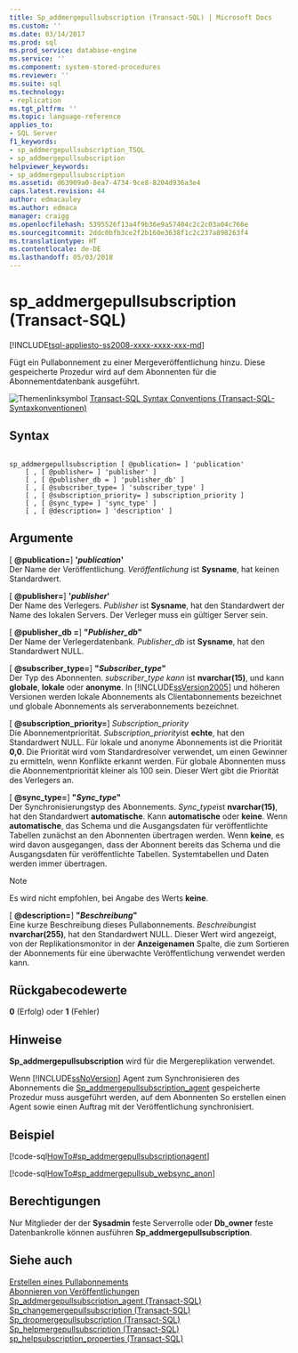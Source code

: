 ```yaml
---
title: Sp_addmergepullsubscription (Transact-SQL) | Microsoft Docs
ms.custom: ''
ms.date: 03/14/2017
ms.prod: sql
ms.prod_service: database-engine
ms.service: ''
ms.component: system-stored-procedures
ms.reviewer: ''
ms.suite: sql
ms.technology:
- replication
ms.tgt_pltfrm: ''
ms.topic: language-reference
applies_to:
- SQL Server
f1_keywords:
- sp_addmergepullsubscription_TSQL
- sp_addmergepullsubscription
helpviewer_keywords:
- sp_addmergepullsubscription
ms.assetid: d63909a0-8ea7-4734-9ce8-8204d936a3e4
caps.latest.revision: 44
author: edmacauley
ms.author: edmaca
manager: craigg
ms.openlocfilehash: 5395526f13a4f9b36e9a57404c2c2c03a04c766e
ms.sourcegitcommit: 2ddc0bfb3ce2f2b160e3638f1c2c237a898263f4
ms.translationtype: HT
ms.contentlocale: de-DE
ms.lasthandoff: 05/03/2018
---
```

# <a name="spaddmergepullsubscription-transact-sql"></a>sp_addmergepullsubscription (Transact-SQL)
[!INCLUDE[tsql-appliesto-ss2008-xxxx-xxxx-xxx-md](../../includes/tsql-appliesto-ss2008-xxxx-xxxx-xxx-md.md)]

  Fügt ein Pullabonnement zu einer Mergeveröffentlichung hinzu. Diese gespeicherte Prozedur wird auf dem Abonnenten für die Abonnementdatenbank ausgeführt.  
  
 ![Themenlinksymbol](../../database-engine/configure-windows/media/topic-link.gif "Topic link icon") [Transact-SQL Syntax Conventions (Transact-SQL-Syntaxkonventionen)](../../t-sql/language-elements/transact-sql-syntax-conventions-transact-sql.md)  
  
## <a name="syntax"></a>Syntax  
  
```  
  
sp_addmergepullsubscription [ @publication= ] 'publication'   
    [ , [ @publisher= ] 'publisher' ]   
    [ , [ @publisher_db = ] 'publisher_db' ]   
    [ , [ @subscriber_type= ] 'subscriber_type' ]   
    [ , [ @subscription_priority= ] subscription_priority ]   
    [ , [ @sync_type= ] 'sync_type' ]   
    [ , [ @description= ] 'description' ]  
```  
  
## <a name="arguments"></a>Argumente  
 [ **@publication=**] **'***publication***'**  
 Der Name der Veröffentlichung. *Veröffentlichung* ist **Sysname**, hat keinen Standardwert.  
  
 [ **@publisher=**] **'***publisher***'**  
 Der Name des Verlegers. *Publisher* ist **Sysname**, hat den Standardwert der Name des lokalen Servers. Der Verleger muss ein gültiger Server sein.  
  
 [  **@publisher_db =**] **"***Publisher_db***"**  
 Der Name der Verlegerdatenbank. *Publisher_db* ist **Sysname**, hat den Standardwert NULL.  
  
 [  **@subscriber_type=**] **"***Subscriber_type***"**  
 Der Typ des Abonnenten. *subscriber_type kann* ist **nvarchar(15)**, und kann **globale**, **lokale** oder **anonyme**. In [!INCLUDE[ssVersion2005](../../includes/ssversion2005-md.md)] und höheren Versionen werden lokale Abonnements als Clientabonnements bezeichnet und globale Abonnements als serverabonnements bezeichnet.  
  
 [  **@subscription_priority=**] *Subscription_priority*  
 Die Abonnementpriorität. *Subscription_priority*ist **echte**, hat den Standardwert NULL. Für lokale und anonyme Abonnements ist die Priorität **0,0**. Die Priorität wird vom Standardresolver verwendet, um einen Gewinner zu ermitteln, wenn Konflikte erkannt werden. Für globale Abonnenten muss die Abonnementpriorität kleiner als 100 sein. Dieser Wert gibt die Priorität des Verlegers an.  
  
 [  **@sync_type=**] **"***Sync_type***"**  
 Der Synchronisierungstyp des Abonnements. *Sync_type*ist **nvarchar(15)**, hat den Standardwert **automatische**. Kann **automatische** oder **keine**. Wenn **automatische**, das Schema und die Ausgangsdaten für veröffentlichte Tabellen zunächst an den Abonnenten übertragen werden. Wenn **keine**, es wird davon ausgegangen, dass der Abonnent bereits das Schema und die Ausgangsdaten für veröffentlichte Tabellen. Systemtabellen und Daten werden immer übertragen.  
  
> [!NOTE]  
>  Es wird nicht empfohlen, bei Angabe des Werts **keine**.  
  
 [  **@description=**] **"***Beschreibung***"**  
 Eine kurze Beschreibung dieses Pullabonnements. *Beschreibung*ist **nvarchar(255)**, hat den Standardwert NULL. Dieser Wert wird angezeigt, von der Replikationsmonitor in der **Anzeigenamen** Spalte, die zum Sortieren der Abonnements für eine überwachte Veröffentlichung verwendet werden kann.  
  
## <a name="return-code-values"></a>Rückgabecodewerte  
 **0** (Erfolg) oder **1** (Fehler)  
  
## <a name="remarks"></a>Hinweise  
 **Sp_addmergepullsubscription** wird für die Mergereplikation verwendet.  
  
 Wenn [!INCLUDE[ssNoVersion](../../includes/ssnoversion-md.md)] Agent zum Synchronisieren des Abonnements die [Sp_addmergepullsubscription_agent](../../relational-databases/system-stored-procedures/sp-addmergepullsubscription-agent-transact-sql.md) gespeicherte Prozedur muss ausgeführt werden, auf dem Abonnenten So erstellen einen Agent sowie einen Auftrag mit der Veröffentlichung synchronisiert.  
  
## <a name="example"></a>Beispiel  
 [!code-sql[HowTo#sp_addmergepullsubscriptionagent](../../relational-databases/replication/codesnippet/tsql/sp-addmergepullsubscript_0_1.sql)]  
  
 [!code-sql[HowTo#sp_addmergepullsub_websync_anon](../../relational-databases/replication/codesnippet/tsql/sp-addmergepullsubscript_0_2.sql)]  
  
## <a name="permissions"></a>Berechtigungen  
 Nur Mitglieder der der **Sysadmin** feste Serverrolle oder **Db_owner** feste Datenbankrolle können ausführen **Sp_addmergepullsubscription**.  
  
## <a name="see-also"></a>Siehe auch  
 [Erstellen eines Pullabonnements](../../relational-databases/replication/create-a-pull-subscription.md)   
 [Abonnieren von Veröffentlichungen](../../relational-databases/replication/subscribe-to-publications.md)   
 [Sp_addmergepullsubscription_agent &#40;Transact-SQL&#41;](../../relational-databases/system-stored-procedures/sp-addmergepullsubscription-agent-transact-sql.md)   
 [Sp_changemergepullsubscription &#40;Transact-SQL&#41;](../../relational-databases/system-stored-procedures/sp-changemergepullsubscription-transact-sql.md)   
 [Sp_dropmergepullsubscription &#40;Transact-SQL&#41;](../../relational-databases/system-stored-procedures/sp-dropmergepullsubscription-transact-sql.md)   
 [Sp_helpmergepullsubscription &#40;Transact-SQL&#41;](../../relational-databases/system-stored-procedures/sp-helpmergepullsubscription-transact-sql.md)   
 [sp_helpsubscription_properties &#40;Transact-SQL&#41;](../../relational-databases/system-stored-procedures/sp-helpsubscription-properties-transact-sql.md)  
  
  
